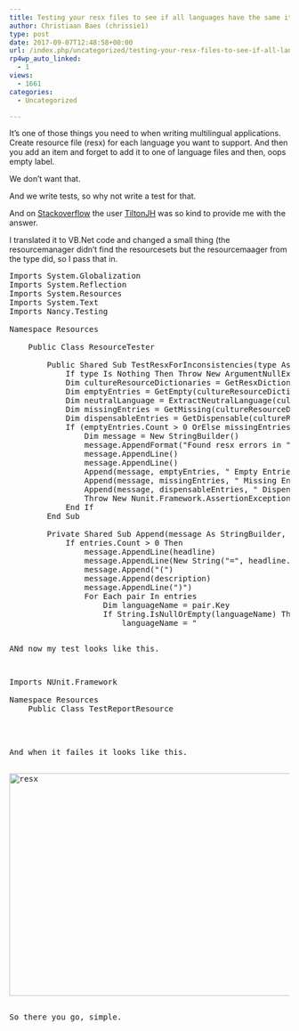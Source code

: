 ```yaml
---
title: Testing your resx files to see if all languages have the same items.
author: Christiaan Baes (chrissie1)
type: post
date: 2017-09-07T12:48:58+00:00
url: /index.php/uncategorized/testing-your-resx-files-to-see-if-all-languages-have-the-same-items/
rp4wp_auto_linked:
  - 1
views:
  - 1661
categories:
  - Uncategorized

---
```

It&#8217;s one of those things you need to when writing multilingual applications. Create resource file (resx) for each language you want to support. And then you add an item and forget to add it to one of language files and then, oops empty label. 

We don&#8217;t want that. 

And we write tests, so why not write a test for that. 

And on [Stackoverflow][1] the user [TiltonJH][2] was so kind to provide me with the answer. 

I translated it to VB.Net code and changed a small thing (the resourcemanager didn&#8217;t find the resourcesets but the resourcemaager from the type did, so I pass that in. 

<pre>Imports System.Globalization
Imports System.Reflection
Imports System.Resources
Imports System.Text
Imports Nancy.Testing

Namespace Resources

    Public Class ResourceTester

        Public Shared Sub TestResxForInconsistencies(type As Type, resourceManager As ResourceManager)
            If type Is Nothing Then Throw New ArgumentNullException(NameOf(type))
            Dim cultureResourceDictionaries = GetResxDictionaries(type, resourceManager)
            Dim emptyEntries = GetEmpty(cultureResourceDictionaries)
            Dim neutralLanguage = ExtractNeutralLanguage(cultureResourceDictionaries, type)
            Dim missingEntries = GetMissing(cultureResourceDictionaries, neutralLanguage)
            Dim dispensableEntries = GetDispensable(cultureResourceDictionaries, neutralLanguage)
            If (emptyEntries.Count &gt; 0 OrElse missingEntries.Count &gt; 0 OrElse dispensableEntries.Count &gt; 0) Then
                Dim message = New StringBuilder()
                message.AppendFormat("Found resx errors in ""{0}"":", type)
                message.AppendLine()
                message.AppendLine()
                Append(message, emptyEntries, " Empty Entries ", "Entries which do not have a value.")
                Append(message, missingEntries, " Missing Entries ", "Entries which are specified in the neutral language but are missing in the specified language.")
                Append(message, dispensableEntries, " Dispensable Entries ", "Entries which are not specified in the neutral language but are present in the specified language and should be removed.")
                Throw New Nunit.Framework.AssertionException(message.ToString())
            End If
        End Sub

        Private Shared Sub Append(message As StringBuilder, entries As Dictionary(Of String, List(Of String)), headline As String, description As String)
            If entries.Count &gt; 0 Then
                message.AppendLine(headline)
                message.AppendLine(New String("=", headline.Length))
                message.Append("(")
                message.Append(description)
                message.AppendLine(")")
                For Each pair In entries
                    Dim languageName = pair.Key
                    If String.IsNullOrEmpty(languageName) Then
                        languageName = "<neutral language&gt;"
                    End If
                    Dim line = String.Format("  Language: {0}  ", languageName)
                    message.AppendLine(line)
                    message.AppendLine(New String("-", line.Length))
                    For Each key In pair.Value
                        message.Append("\t")
                        message.AppendLine(key)
                    Next
                Next
                message.AppendLine()
            End If
        End Sub

        Private Shared Function ExtractNeutralLanguage(resxs As Dictionary(Of String, Dictionary(Of String, Object)), type As Type) As Dictionary(Of String, Object)
            Dim neutralLanguage = New Dictionary(Of String, Object)
            If Not resxs.TryGetValue(String.Empty, neutralLanguage) Then Throw New AssertException(String.Format("The neutral language is not specified in ""{0}"".", type))
            resxs.Remove(String.Empty)
            Return neutralLanguage
        End Function

        Private Shared Function GetAvailableResxCultureInfos(assembly As Assembly) As CultureInfo()
            Dim assemblyResxCultures = New HashSet(Of CultureInfo)()
            assemblyResxCultures.Add(CultureInfo.InvariantCulture)
            Dim names = assembly.GetManifestResourceNames()
            If names IsNot Nothing AndAlso names.Length &gt; 0 Then
                Dim allCultures = CultureInfo.GetCultures(CultureTypes.AllCultures)
                Const resourcesEnding As String = ".resources"
                For i = 0 To names.Length - 1
                    Dim name = names(i)
                    If String.IsNullOrWhiteSpace(name) OrElse name.Length <= resourcesEnding.Length OrElse Not name.EndsWith(resourcesEnding, StringComparison.InvariantCultureIgnoreCase) Then
                        Continue For
                    End If
                    name = name.Remove(name.Length - resourcesEnding.Length, resourcesEnding.Length)
                    If (String.IsNullOrWhiteSpace(name)) Then
                        Continue For
                    End If
                    Dim resourceManager = New ResourceManager(name, assembly)
                    For j = 0 To allCultures.Length - 1
                        Dim culture = allCultures(j)
                        Try
                            If (culture.Equals(CultureInfo.InvariantCulture)) Then
                                Continue For
                            End If
                            Using resourceSet = resourceManager.GetResourceSet(culture, True, False)
                                If (resourceSet IsNot Nothing) Then
                                    assemblyResxCultures.Add(culture)
                                End If
                            End Using
                        Catch ex As CultureNotFoundException

                        End Try
                    Next
                Next
            End If
            Return assemblyResxCultures.ToArray()
        End Function

        Private Shared Function GetResxDictionaries(type As Type, resourceManager As resourceManager) As Dictionary(Of String, Dictionary(Of String, Object))
            Dim availableResxsCultureInfos = GetAvailableResxCultureInfos(type.Assembly)
            Dim resxDictionaries = New Dictionary(Of String, Dictionary(Of String, Object))()
            For i = 0 To availableResxsCultureInfos.Length - 1
                Dim cultureInfo = availableResxsCultureInfos(i)
                Try
                    Dim resourceSet = resourceManager.GetResourceSet(cultureInfo, True, True)
                    If resourceSet IsNot Nothing Then
                        Dim dict = New Dictionary(Of String, Object)()
                        For Each item In resourceSet
                            Dim key = item.Key.ToString()
                            Dim value = item.Value
                            dict.Add(key, value)
                        Next
                        resxDictionaries.Add(cultureInfo.Name, dict)
                    End If
                Catch ex As Exception

                End Try
               
            Next
            Return resxDictionaries
        End Function

        Private Shared Function GetDispensable(resxDictionaries As Dictionary(Of String, Dictionary(Of String, Object)), neutralLanguage As Dictionary(Of String, Object)) As Dictionary(Of String, List(Of String))
            Dim dispensable = New Dictionary(Of String, List(Of String))()
            For Each pair In resxDictionaries
                Dim resxs = pair.Value
                Dim list = New List(Of String)()
                For Each key In resxs.Keys
                    If Not neutralLanguage.ContainsKey(key) Then
                        list.Add(key)
                    End If
                Next
                If (list.Count &gt; 0) Then
                    dispensable.Add(pair.Key, list)
                End If
            Next
            Return dispensable
        End Function

        Private Shared Function GetEmpty(resxDictionaries As Dictionary(Of String, Dictionary(Of String, Object))) As Dictionary(Of String, List(Of String))
            Dim empty = New Dictionary(Of String, List(Of String))()
            For Each pair In resxDictionaries
                Dim resxs = pair.Value
                Dim list = New List(Of String)()
                For Each entrie In resxs
                    If entrie.Value Is Nothing Then
                        list.Add(entrie.Key)
                    End If
                    Dim stringValue = entrie.Value
                    If (String.IsNullOrWhiteSpace(stringValue)) Then
                        list.Add(entrie.Key)
                    End If
                Next
                If (list.Count &gt; 0) Then
                    empty.Add(pair.Key, list)
                End If
            Next
            Return empty
        End Function

        Private Shared Function GetMissing(resxDictionaries As Dictionary(Of String, Dictionary(Of String, Object)), neutralLanguage As Dictionary(Of String, Object)) As Dictionary(Of String, List(Of String))
            Dim missing = New Dictionary(Of String, List(Of String))()
            For Each pair In resxDictionaries
                Dim resxs = pair.Value
                Dim list = New List(Of String)()
                For Each key In neutralLanguage.Keys
                    If Not resxs.ContainsKey(key) Then
                        list.Add(key)
                    End If
                Next
                If list.Count &gt; 0 Then missing.Add(pair.Key, list)
            Next
            Return missing
        End Function

    End Class
End Namespace</pre>

ANd now my test looks like this. 

<pre>Imports NUnit.Framework                 

Namespace Resources
    Public Class TestReportResource

        <Test&gt;
        Public Sub TestResx
            ResourceTester.TestResxForInconsistencies(Gettype(BI.My.Resources.Report), BI.My.Resources.Report.ResourceManager)
        End Sub
        
    End Class
End NameSpace</pre>

And when it failes it looks like this. 

<img src="/wp-content/uploads/2017/09/resx.png" alt="resx" width="850" height="400" class="alignnone size-full wp-image-8801" srcset="/wp-content/uploads/2017/09/resx.png 850w, /wp-content/uploads/2017/09/resx-300x141.png 300w, /wp-content/uploads/2017/09/resx-768x361.png 768w" sizes="(max-width: 850px) 100vw, 850px" />

So there you go, simple.

 [1]: https://stackoverflow.com/a/41760659
 [2]: https://stackoverflow.com/users/3733965/tiltonjh